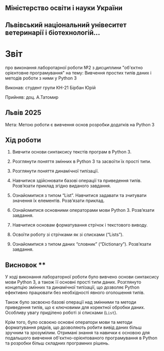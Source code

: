 ## Міністерство освіти і науки України

## Львівський національний унівеситет ветеринарії і біотехнологій...

# Звіт
про виконання лаборотарної роботи №2 з дисциплини "об'єктно орієнтовне програмування" на тему: Вивчення простих типів даних і методів роботи з ними у Python 3

Виконав: студент групи КН-21 Бірбан Юрій

Прийняв: доц. А.Татомир

## Львів 2025

Мета: Метою роботи є вивчення основ розробки додатків на Python 3

## Хід роботи

1. Вивчити основи синтаксису текстів програм в Python 3.

2. Розглянути поняття змінних в Python 3 та засвоїти їх прості типи.

3. Розглянути поняття динамічної типізації.

4. Навчитися здійснювати базові операції та приведення типів. Розв’язати
приклад згідно виданого завдання.

5. Ознайомитися з типом “List”. Навчитися задавати та зчитувати значення
їх елементів. Розв’язати приклад.

6. Ознайомитися основними операторами мови Python 3. Розв’язати
завдання.

7. Навчитися основам форматування стрічок і текстового виводу.

8. Освоїти роботу зі стрічками як зі списками (“Lists”).

9. Ознайомитися з типом даних “словник” (“Dictionary”). Розв’язати
завдання.

## Висновок **

У ході виконання лабораторної роботи було вивчено основи синтаксису мови Python 3, а також її основні прості типи даних. Розглянуто концепцію змінних та динамічної типізації, що дозволяє Python ефективно працювати без необхідності явного оголошення типів.  

Також було засвоєно базові операції над змінними та методи приведення типів, що є ключовими для коректної обробки даних. Особливу увагу приділено роботі зі списками (`List`). 

Крім того, було освоєно основні оператори мови та методи форматування рядків, що дозволяють робити вивід даних більш зручним та зрозумілим. Отримані знання та навички є основою для подальшого вивчення об'єктно-орієнтованого програмування в Python та розробки більш складних програмних рішень.